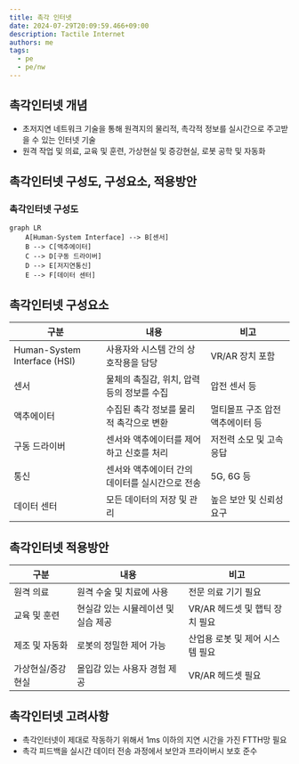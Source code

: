 ```yaml
---
title: 촉각 인터넷
date: 2024-07-29T20:09:59.466+09:00
description: Tactile Internet
authors: me
tags: 
  - pe
  - pe/nw 
---
```


## 촉각인터넷 개념

- 초저지연 네트워크 기술을 통해 원격지의 물리적, 촉각적 정보를 실시간으로 주고받을 수 있는 인터넷 기술
- 원격 작업 및 의료, 교육 및 훈련, 가상현실 및 증강현실, 로봇 공학 및 자동화

## 촉각인터넷 구성도, 구성요소, 적용방안

### 촉각인터넷 구성도

```mermaid
graph LR
    A[Human-System Interface] --> B[센서]
    B --> C[액추에이터]
    C --> D[구동 드라이버]
    D --> E[저지연통신]
    E --> F[데이터 센터]
```

## 촉각인터넷 구성요소

| 구분 | 내용 | 비고 |
|---|---|---|
| Human-System Interface (HSI) | 사용자와 시스템 간의 상호작용을 담당 | VR/AR 장치 포함 |
| 센서 | 물체의 촉질감, 위치, 압력 등의 정보를 수집 | 압전 센서 등 |
| 액추에이터 | 수집된 촉각 정보를 물리적 촉각으로 변환 | 멀티몰프 구조 압전 액추에이터 등 |
| 구동 드라이버 | 센서와 액추에이터를 제어하고 신호를 처리 | 저전력 소모 및 고속 응답 |
| 통신 | 센서와 액추에이터 간의 데이터를 실시간으로 전송 | 5G, 6G 등 |
| 데이터 센터 | 모든 데이터의 저장 및 관리 | 높은 보안 및 신뢰성 요구 |

## 촉각인터넷 적용방안

| 구분 | 내용 | 비고 |
| --- | --- | --- |
| 원격 의료 | 원격 수술 및 치료에 사용 | 전문 의료 기기 필요 |
| 교육 및 훈련 | 현실감 있는 시뮬레이션 및 실습 제공 | VR/AR 헤드셋 및 햅틱 장치 필요 |
| 제조 및 자동화 | 로봇의 정밀한 제어 가능 | 산업용 로봇 및 제어 시스템 필요 |
| 가상현실/증강현실 | 몰입감 있는 사용자 경험 제공 | VR/AR 헤드셋 필요 |

## 촉각인터넷 고려사항

- 촉각인터넷이 제대로 작동하기 위해서 1ms 이하의 지연 시간을 가진 FTTH망 필요
- 촉각 피드백을 실시간 데이터 전송 과정에서 보안과 프라이버시 보호 준수
